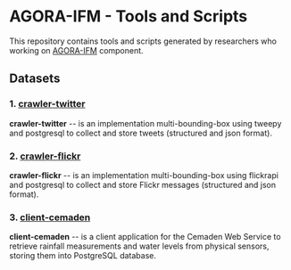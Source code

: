 # AGORA-IFM - Tools and Scripts

This repository contains tools and scripts generated by researchers who working on [AGORA-IFM](http://www.agora.icmc.usp.br/site/components/) component.

## Datasets


### 1. [crawler-twitter](https://github.com/sidgleyandrade/crawler-twitter)

**crawler-twitter** -- is an implementation multi-bounding-box using tweepy and postgresql to collect and store tweets (structured and json format).

### 2. [crawler-flickr](https://github.com/sidgleyandrade/crawler-flickr)

**crawler-flickr** -- is an implementation multi-bounding-box using flickrapi and postgresql to collect and store Flickr messages (structured and json format).


### 3. [client-cemaden](https://github.com/sidgleyandrade/client-cemaden)

**client-cemaden** -- is a client application for the Cemaden Web Service to retrieve rainfall measurements and water levels from physical sensors, storing them into PostgreSQL database.
